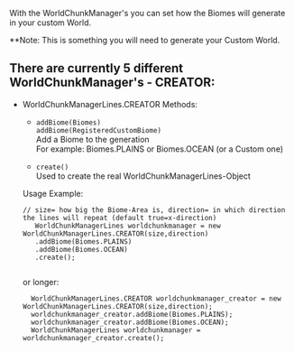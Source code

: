 With the WorldChunkManager's you can set how the Biomes will generate in your custom World.

**Note: This is something you will need to generate your Custom World.

## There are currently 5 different WorldChunkManager's - CREATOR:
  - WorldChunkManagerLines.CREATOR
    Methods:  
      - ``` addBiome(Biomes) ``` <br>
        ``` addBiome(RegisteredCustomBiome) ``` <br>
        Add a Biome to the generation <br>
        For example: Biomes.PLAINS or Biomes.OCEAN (or a Custom one)
        
        
      - ``` create() ``` <br>
        Used to create the real WorldChunkManagerLines-Object <br>
        
     Usage Example:
     ```
     // size= how big the Biome-Area is, direction= in which direction the lines will repeat (default true=x-direction)
    	WorldChunkManagerLines worldchunkmanager = new WorldChunkManagerLines.CREATOR(size,direction)
        .addBiome(Biomes.PLAINS)
        .addBiome(Biomes.OCEAN)
    	.create();
          
      ```
      or longer:
      ```
    	WorldChunkManagerLines.CREATOR worldchunkmanager_creator = new WorldChunkManagerLines.CREATOR(size,direction);
	    worldchunkmanager_creator.addBiome(Biomes.PLAINS);
        worldchunkmanager_creator.addBiome(Biomes.OCEAN);
	    WorldChunkManagerLines worldchunkmanager = worldchunkmanager_creator.create();
          
      ```
